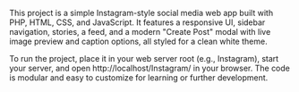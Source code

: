 This project is a simple Instagram-style social media web app built with PHP, HTML, CSS, and JavaScript. It features a responsive UI, sidebar navigation, stories, a feed, and a modern "Create Post" modal with live image preview and caption options, all styled for a clean white theme.

To run the project, place it in your web server root (e.g., Instagram), start your server, and open http://localhost/Instagram/ in your browser. The code is modular and easy to customize for learning or further development.
